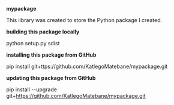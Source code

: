 **mypackage**

This library was created to store the Python package I created.

**building this package locally**

python setup.py sdist

**installing this package from GitHub**

pip install git+ttps://github.com/KatlegoMatebane/mypackage.git

**updating this package from GitHub**

pip install --upgrade git+https://github.com/KatlegoMatebane/mypackage.git